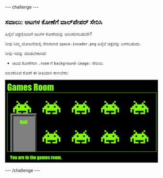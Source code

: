 --- challenge ---

## ಸವಾಲು: ಆಟಗಳ ಕೋಣೆಗೆ ವಾಲ್‌ಪೇಪರ್ ಸೇರಿಸಿ

ಹಿನ್ನೆಲೆ ಚಿತ್ರದೊಂದಿಗೆ ಆಟಗಳ ಕೋಣೆಯನ್ನು ಅಲಂಕರಿಸಬಹುದೇ?

ನೀವು ನಿಮ್ಮ ಯೋಜನೆಯಲ್ಲಿ ಸೇರಿಸಲಾದ `space-invader.png` ಹಿನ್ನೆಲೆ ಚಿತ್ರವನ್ನು ಬಳಸಬಹುದು.

ನೀವು ಇದನ್ನು ಮಾಡಬೇಕಾಗಿದೆ:

+ ಆಟದ ಕೋಣೆಗಾಗಿ `.room` ಗೆ `background-image:` ಸೇರಿಸಿರಿ. 

ಅಲಂಕರಿಸಿದ ಕೋಣೆ ಈ ರೀತಿಯಾಗಿ ಕಾಣಬೇಕು:

![screenshot](images/rooms-games-finished.png)

--- /challenge ---